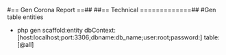 #== Gen Corona Report ==##
##== Technical =============##
#Gen table entities
- php gen scaffold:entity dbContext:[host:localhost;port:3306;dbname:db_name;user:root;password:] table:[@all]
